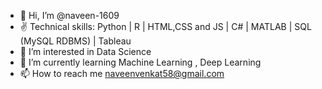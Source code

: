 - 👋 Hi, I’m @naveen-1609
- ✌  Technical skills:
          Python | 
          R | 
          HTML,CSS and JS | 
          C# | 
          MATLAB | 
          SQL (MySQL RDBMS) | 
          Tableau
- 👀 I’m interested in Data Science
- 🌱 I’m currently learning Machine Learning , Deep Learning
- 📫 How to reach me naveenvenkat58@gmail.com

<!---
naveen-1609/naveen-1609 is a ✨ special ✨ repository because its `README.md` (this file) appears on your GitHub profile.
You can click the Preview link to take a look at your changes.
--->
